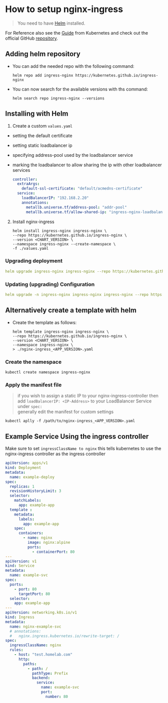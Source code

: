 # How to setup nginx-ingress
> You need to have [Helm](./helm_setup.md) installed.

For Reference also see the [Guide](https://kubernetes.github.io/ingress-nginx/deploy/) from Kubernetes and check out the official GitHub [repository](https://github.com/kubernetes/ingress-nginx).

## Adding helm repository
- You can add the needed repo with the following command:
    ```
    helm repo add ingress-nginx https://kubernetes.github.io/ingress-nginx
    ```
- You can now search for the available versions with ths command:
    ```
    helm search repo ingress-nginx --versions
    ```
    
## Installing with Helm

1. Create a custom `values.yaml`
- setting the default certificate
- setting static loadbalancer ip
- specifying address-pool used by the loadbalancer service
- marking the loadbalancer to allow sharing the ip with other loadbalancer services

    ```yaml
    controller:
      extraArgs:
        default-ssl-certificate: "default/acmedns-certificate"
      service:
        loadBalancerIP: "192.168.2.20"
        annotations:
          metallb.universe.tf/address-pool: "addr-pool"
          metallb.universe.tf/allow-shared-ip: "ingress-nginx-loadbalancer"
    ```
2. Install nginx-ingress
    ```
    helm install ingress-nginx ingress-nginx \
    --repo https://kubernetes.github.io/ingress-nginx \
    --version <CHART_VERSION> \
    --namespace ingress-nginx --create-namespace \
    -f ./values.yaml
    ```

### Upgrading deployment
```yaml
helm upgrade ingress-nginx ingress-nginx --repo https://kubernetes.github.io/ingress-nginx --version <CHART_VERSION> --namespace ingress-nginx -f ./values.yaml
```

### Updating (upgrading) Configuration
```yaml
helm upgrade -n ingress-nginx ingress-nginx ingress-nginx --repo https://kubernetes.github.io/ingress-nginx -f ./values.yaml
```


## Alternatively create a template with helm
- Create the template as follows:
    ```
    helm template ingress-nginx ingress-nginx \
    --repo https://kubernetes.github.io/ingress-nginx \
    --version <CHART_VERSION> \
    --namespace ingress-nginx \
    > ./nginx-ingress_<APP_VERSION>.yaml
    ```

### Create the namespace
```
kubectl create namespace ingress-nginx
```

### Apply the manifest file
> if you wish to assign a static IP to your nginx-ingress-controller then add `loadBalancerIP: <IP-Address>` to your LoadBalancer Service under `spec:` <br/>
> generally edit the manifest for custom settings
```
kubectl aplly -f /path/to/nginx-ingress_<APP_VERSION>.yaml
```

## Example Service Using the ingress controller
Make sure to set `ingressClassName to nginx` this tells kubernetes to use the nginx-ingress controller as the ingress controller

```yaml
apiVersion: apps/v1
kind: Deployment
metadata:
  name: example-deploy
spec:
  replicas: 1
  revisionHistoryLimit: 3
  selector:
    matchLabels:
      app: example-app
  template :
    metadata:
      labels:
        app: example-app
    spec:
      containers:
        - name: nginx
          image: nginx:alpine
          ports:
            - containerPort: 80
---
apiVersion: v1
kind: Service
metadata:
  name: example-svc
spec:
  ports:
    - port: 80
      targetPort: 80
  selector:
    app: example-app
---
apiVersion: networking.k8s.io/v1
kind: Ingress
metadata:
  name: nginx-example-svc
  # annotations:
  #   nginx.ingress.kubernetes.io/rewrite-target: /
spec:
  ingressClassName: nginx
  rules:
    - host: "test.homelab.com"
      http:
        paths:
          - path: /
            pathType: Prefix
            backend:
              service:
                name: example-svc
                port:
                  number: 80
```
